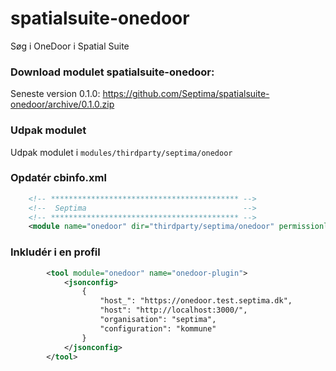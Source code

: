 # spatialsuite-onedoor
Søg i OneDoor i Spatial Suite

### Download modulet spatialsuite-onedoor:
Seneste version
      0.1.0: https://github.com/Septima/spatialsuite-onedoor/archive/0.1.0.zip

### Udpak modulet

Udpak modulet i `modules/thirdparty/septima/onedoor`

### Opdatér cbinfo.xml
```xml
    <!-- ****************************************** --> 
    <!--  Septima                                   --> 
    <!-- ****************************************** --> 
    <module name="onedoor" dir="thirdparty/septima/onedoor" permissionlevel="public"/>
```

### Inkludér i en profil
```xml
        <tool module="onedoor" name="onedoor-plugin">
            <jsonconfig>
                {
                    "host_": "https://onedoor.test.septima.dk",
                    "host": "http://localhost:3000/",
                    "organisation": "septima",
                    "configuration": "kommune"
                }
            </jsonconfig>
        </tool>
```
